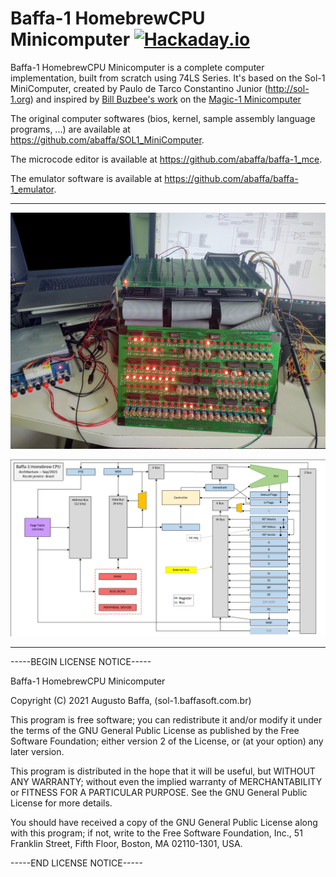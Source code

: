 # Baffa-1 HomebrewCPU Minicomputer [![Hackaday.io](https://img.shields.io/badge/Hackaday.io--blue.svg)](https://hackaday.io/project/183265-baffa-1-homebrewcpu-minicomputer)

Baffa-1 HomebrewCPU Minicomputer is a complete computer implementation, built from scratch using 74LS Series. It's based on the Sol-1 MiniComputer, created by Paulo de Tarco Constantino Junior (http://sol-1.org) and inspired by [Bill Buzbee's work](http://homebrewcpu.com) on the [Magic-1 Minicomputer](http://www.magic-1.org/)

The original computer softwares (bios, kernel, sample assembly language programs, ...) are available at https://github.com/abaffa/SOL1_MiniComputer.

The microcode editor is available at https://github.com/abaffa/baffa-1_mce.

The emulator software is available at https://github.com/abaffa/baffa-1_emulator.

---

![baffa-1_panel](_images/baffa-1_panel.jpg)

![baffa-1_architecture](_images/baffa-1_architecture.png)

---

-----BEGIN LICENSE NOTICE----- 

Baffa-1 HomebrewCPU Minicomputer

Copyright (C) 2021  Augusto Baffa, (sol-1.baffasoft.com.br)

This program is free software; you can redistribute it and/or
modify it under the terms of the GNU General Public License
as published by the Free Software Foundation; either version 2
of the License, or (at your option) any later version.

This program is distributed in the hope that it will be useful,
but WITHOUT ANY WARRANTY; without even the implied warranty of
MERCHANTABILITY or FITNESS FOR A PARTICULAR PURPOSE.  See the
GNU General Public License for more details.

You should have received a copy of the GNU General Public License
along with this program; if not, write to the Free Software
Foundation, Inc., 51 Franklin Street, Fifth Floor, Boston, MA  02110-1301, USA.

-----END LICENSE NOTICE----- 
